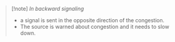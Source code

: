 >[!note] *In backward signaling*
>-  a signal is sent in the opposite direction of the congestion.
>- The source is warned about congestion and it needs to slow down.

